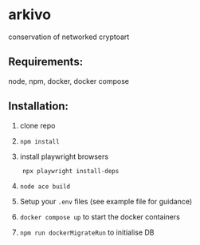 # arkivo
conservation of networked cryptoart

## Requirements:

node, npm, docker, docker compose

## Installation:

1. clone repo

2. `npm install`

3. install playwright browsers

``` npx playwright install
    npx playwright install-deps
```

4. `node ace build`

5. Setup your `.env` files (see example file for guidance)

6. `docker compose up` to start the docker containers

7. `npm run dockerMigrateRun` to initialise DB